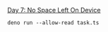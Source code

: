 [Day 7: No Space Left On Device](https://adventofcode.com/2022/day/7 "Day 7: No Space Left On Device")

```shell
deno run --allow-read task.ts
```
